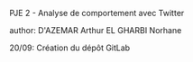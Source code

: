 PJE 2 - Analyse de comportement avec Twitter

author: D'AZEMAR Arthur
	EL GHARBI Norhane

20/09: Création du dépôt GitLab
